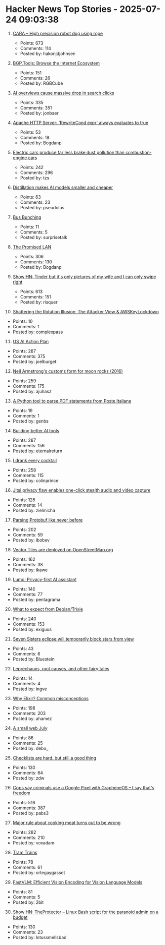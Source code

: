 # Hacker News Top Stories - 2025-07-24 09:03:38

1. [CARA – High precision robot dog using rope](https://www.aaedmusa.com/projects/cara)
   - Points: 673
   - Comments: 114
   - Posted by: hakonjdjohnsen

2. [BGP.Tools: Browse the Internet Ecosystem](https://bgp.tools/)
   - Points: 151
   - Comments: 26
   - Posted by: RGBCube

3. [AI overviews cause massive drop in search clicks](https://arstechnica.com/ai/2025/07/research-shows-google-ai-overviews-reduce-website-clicks-by-almost-half/)
   - Points: 335
   - Comments: 351
   - Posted by: jonbaer

4. [Apache HTTP Server: 'RewriteCond expr' always evaluates to true](https://github.com/apache/httpd/commit/8abb3d06b23975705ebcf4bf4476464fd0b9bd0b)
   - Points: 53
   - Comments: 18
   - Posted by: Bogdanp

5. [Electric cars produce far less brake dust pollution than combustion-engine cars](https://modernengineeringmarvels.com/2025/07/22/surprising-science-how-electric-cars-quietly-transform-urban-air/)
   - Points: 242
   - Comments: 296
   - Posted by: tzs

6. [Distillation makes AI models smaller and cheaper](https://www.quantamagazine.org/how-distillation-makes-ai-models-smaller-and-cheaper-20250718/)
   - Points: 63
   - Comments: 23
   - Posted by: pseudolus

7. [Bus Bunching](https://www.futilitycloset.com/2025/07/12/bus-bunching/)
   - Points: 11
   - Comments: 5
   - Posted by: surprisetalk

8. [The Promised LAN](https://tpl.house/)
   - Points: 306
   - Comments: 130
   - Posted by: Bogdanp

9. [Show HN: Tinder but it's only pictures of my wife and I can only swipe right](https://trytender.app/)
   - Points: 613
   - Comments: 151
   - Posted by: risquer

10. [Shattering the Rotation Illusion: The Attacker View & AWSKeyLockdown](https://www.clutch.security/blog/shattering-the-rotation-illusion-part-6-the-attackers-perspective-and-introducing-awskeylockdown)
   - Points: 10
   - Comments: 1
   - Posted by: complexpass

11. [US AI Action Plan](https://www.ai.gov/action-plan)
   - Points: 287
   - Comments: 375
   - Posted by: joelburget

12. [Neil Armstrong's customs form for moon rocks (2016)](https://magazine.uc.edu/editors_picks/recent_features/armstrong/moonrocks.html)
   - Points: 259
   - Comments: 175
   - Posted by: ajuhasz

13. [A Python tool to parse PDF statements from Poste Italiane](https://github.com/genbs/poste-italiane-parser)
   - Points: 19
   - Comments: 1
   - Posted by: genbs

14. [Building better AI tools](https://hazelweakly.me/blog/stop-building-ai-tools-backwards/)
   - Points: 287
   - Comments: 156
   - Posted by: eternalreturn

15. [I drank every cocktail](https://aaronson.org/blog/i-drank-every-cocktail)
   - Points: 258
   - Comments: 115
   - Posted by: colinprince

16. [Jitsi privacy flaw enables one-click stealth audio and video capture](https://zimzi.substack.com/p/jitsi-privacy-flaw-that-enables-one)
   - Points: 128
   - Comments: 14
   - Posted by: zielmicha

17. [Parsing Protobuf like never before](https://mcyoung.xyz/2025/07/16/hyperpb/)
   - Points: 202
   - Comments: 59
   - Posted by: ibobev

18. [Vector Tiles are deployed on OpenStreetMap.org](https://blog.openstreetmap.org/2025/07/22/vector-tiles-are-deployed-on-openstreetmap-org/)
   - Points: 162
   - Comments: 38
   - Posted by: ikawe

19. [Lumo: Privacy-first AI assistant](https://proton.me/blog/lumo-ai)
   - Points: 140
   - Comments: 77
   - Posted by: pentagrama

20. [What to expect from Debian/Trixie](https://michael-prokop.at/blog/2025/07/20/what-to-expect-from-debian-trixie-newintrixie/)
   - Points: 240
   - Comments: 153
   - Posted by: exiguus

21. [Seven Sisters eclipse will temporarily block stars from view](https://www.discovermagazine.com/the-sciences/the-seven-sisters-eclipse-will-temporarily-block-stars-from-view)
   - Points: 43
   - Comments: 6
   - Posted by: Bluestein

22. [Leprechauns, root causes, and other fairy tales](https://www.tomdalling.com/blog/software-processes/leprechauns-root-causes-and-other-fairy-tails/)
   - Points: 14
   - Comments: 4
   - Posted by: ingve

23. [Why Elixir? Common misconceptions](https://matthewsinclair.com/blog/0181-why-elixir)
   - Points: 198
   - Comments: 203
   - Posted by: ahamez

24. [A small web July](https://smallcypress.bearblog.dev/a-small-web-july/)
   - Points: 86
   - Comments: 25
   - Posted by: debo_

25. [Checklists are hard, but still a good thing](https://utcc.utoronto.ca/~cks/space/blog/sysadmin/ChecklistsAreHardButGood)
   - Points: 130
   - Comments: 64
   - Posted by: zdw

26. [Cops say criminals use a Google Pixel with GrapheneOS – I say that's freedom](https://www.androidauthority.com/why-i-use-grapheneos-on-pixel-3575477/)
   - Points: 516
   - Comments: 387
   - Posted by: pabs3

27. [Major rule about cooking meat turns out to be wrong](https://www.seriouseats.com/meat-resting-science-11776272)
   - Points: 282
   - Comments: 210
   - Posted by: voxadam

28. [Tram Trains](https://www.worksinprogress.news/p/tram-trains)
   - Points: 78
   - Comments: 61
   - Posted by: ortegaygasset

29. [FastVLM: Efficient Vision Encoding for Vision Language Models](https://machinelearning.apple.com/research/fast-vision-language-models)
   - Points: 81
   - Comments: 5
   - Posted by: 2bit

30. [Show HN: TheProtector – Linux Bash script for the paranoid admin on a budget](https://github.com/IHATEGIVINGAUSERNAME/theProtector)
   - Points: 130
   - Comments: 23
   - Posted by: lotussmellsbad

